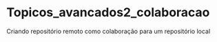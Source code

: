 # Topicos_avancados2_colaboracao
Criando repositório remoto como colaboração para um repositório local
